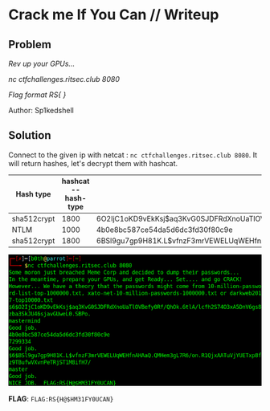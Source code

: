 # Crack me If You Can // Writeup

## Problem

*Rev up your GPUs...*

*nc ctfchallenges.ritsec.club 8080*

*Flag format RS{ }*

Author: Sp1kedshell

## Solution

Connect to the given ip with netcat : `nc ctfchallenges.ritsec.club 8080`. It will return hashes, let's decrypt them with hashcat.

Hash type | hashcat --hash-type | Hash
--------|----------|------------
sha512crypt | 1800 |$6$O2IjC1oKD9vEkKsj$aq3KvG0SJDFRdXnoUaTlOVBefy0Rf/QhOk.6tlA/lcfh2S74O3xA5DnV6gs8zba3SkJU46sjavGUweL0.SBPo.
NTLM | 1000 | 4b0e8bc587ce54da5d6dc3fd30f80c9e
sha512crypt | 1800 | $6$BSl9gu7gp9H81K.L$vfnzF3mrVEWELUqWEHfnAHAaQ.QMHem3gL7R6/on.R1QjxAATuVjYUETxp8fz9TBufwVXvnPeTRjST1M8ifH7/

![netcat session](./images/crackmeifyoucan.png)

**FLAG**: `FLAG:RS{H@$HM31FY0UCAN}`

